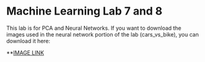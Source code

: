 # Machine Learning Lab 7 and 8

This lab is for PCA and Neural Networks. If you want to download the images used in the neural network portion of the lab (cars_vs_bike), you can download it here:

**[IMAGE LINK](https://drive.google.com/open?id=1VPE2j7_Y4SMxglbC-zIhIXoB_G5rnRA_)